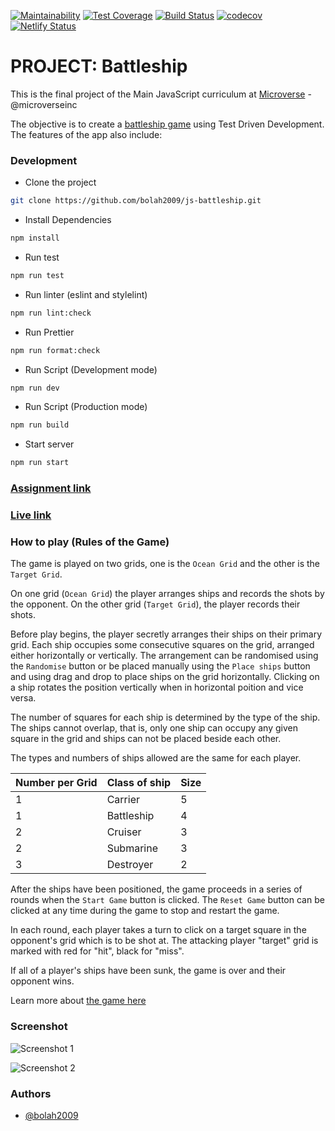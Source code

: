 [![Maintainability](https://api.codeclimate.com/v1/badges/c82295c5b142228f6276/maintainability)](https://codeclimate.com/github/bolah2009/js-testing/maintainability)
[![Test Coverage](https://api.codeclimate.com/v1/badges/c82295c5b142228f6276/test_coverage)](https://codeclimate.com/github/bolah2009/js-testing/test_coverage)
[![Build Status](https://travis-ci.com/bolah2009/js-testing.svg?branch=master)](https://travis-ci.com/bolah2009/js-testing)
[![codecov](https://codecov.io/gh/bolah2009/js-testing/branch/master/graph/badge.svg)](https://codecov.io/gh/bolah2009/js-testing)
[![Netlify Status](https://api.netlify.com/api/v1/badges/526dd003-4558-4a03-b291-ba07e9eee51a/deploy-status)](https://app.netlify.com/sites/js-battleship/deploys)

# PROJECT: Battleship

This is the final project of the Main JavaScript curriculum at [Microverse](https://www.microverse.org/) - @microverseinc

The objective is to create a [battleship game](<https://en.wikipedia.org/wiki/Battleship_(game)>) using Test Driven Development. The features of the app also include:

### Development

- Clone the project

```bash
git clone https://github.com/bolah2009/js-battleship.git

```

- Install Dependencies

```bash
npm install
```

- Run test

```bash
npm run test
```

- Run linter (eslint and stylelint)

```bash
npm run lint:check
```

- Run Prettier

```bash
npm run format:check
```

- Run Script (Development mode)

```bash
npm run dev
```

- Run Script (Production mode)

```bash
npm run build
```

- Start server

```bash
npm run start
```

### [Assignment link](https://www.theodinproject.com/courses/javascript/lessons/battleship)

### [Live link](https://bolah2009.github.io/js-battleship/)

### How to play (Rules of the Game)

The game is played on two grids, one is the `Ocean Grid` and the other is the `Target Grid`.

On one grid (`Ocean Grid`) the player arranges ships and records the shots by the opponent. On the other grid (`Target Grid`), the player records their shots.

Before play begins, the player secretly arranges their ships on their primary grid. Each ship occupies some consecutive squares on the grid, arranged either horizontally or vertically.
The arrangement can be randomised using the `Randomise` button or be placed manually using the `Place ships` button and using drag and drop to place ships on the grid horizontally. Clicking on a ship rotates the position vertically when in horizontal poition and vice versa.

The number of squares for each ship is determined by the type of the ship. The ships cannot overlap, that is, only one ship can occupy any given square in the grid and ships can not be placed beside each other.

The types and numbers of ships allowed are the same for each player.

| Number per Grid | Class of ship | Size |
| --------------- | ------------- | ---- |
| 1               | Carrier       | 5    |
| 1               | Battleship    | 4    |
| 2               | Cruiser       | 3    |
| 2               | Submarine     | 3    |
| 3               | Destroyer     | 2    |

After the ships have been positioned, the game proceeds in a series of rounds when the `Start Game` button is clicked. The `Reset Game` button can be clicked at any time during the game to stop and restart the game.

In each round, each player takes a turn to click on a target square in the opponent's grid which is to be shot at. The attacking player "target" grid is marked with red for "hit", black for "miss".

If all of a player's ships have been sunk, the game is over and their opponent wins.

Learn more about [the game here](https://en.wikipedia.org/wiki/Battleship_(game))

### Screenshot

![Screenshot 1](https://user-images.githubusercontent.com/36057474/68652960-ea8b8980-052a-11ea-80f7-4250cd83ea41.png)

![Screenshot 2](https://user-images.githubusercontent.com/36057474/68653265-a482f580-052b-11ea-9e19-e630f0f8ebc2.png)

### Authors

- [@bolah2009](https://github.com/bolah2009/)
